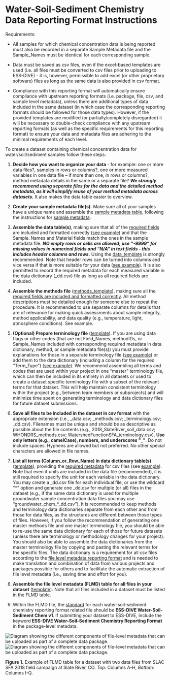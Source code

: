 # Water-Soil-Sediment Chemistry Data Reporting Format Instructions

Requirements:

- All samples for which chemical concentration data is being reported must also be recorded in a separate Sample Metadata file and the Sample_Names must be identical for each corresponding sample. 

- Data must be saved as csv files, even if the excel-based templates are used (i.e. all files must be converted to csv files prior to uploading to ESS-DIVE)  - it is, however, permissible to add excel (or other proprietary software) files as long as the same data is also provided in csv format.

- Compliance with this reporting format will automatically ensure compliance with upstream reporting formats (i.e. package, file, csv, and sample level metadata), unless there are additional types of data included in the same dataset (in which case the corresponding reporting formats should be followed for those data types). However, if the provided templates are modified (or partially/completely disregarded) it will be necessary to double-check compliance with any upstream reporting formats (as well as the specific requirements for this reporting format) to ensure your data and metadata files are adhering to the minimal requirements of each level.

To create a dataset containing chemical concentration data for water/soil/sediment samples follow these steps:

  1. **Decide how you want to organize your data** - for example: one or more data files?, samples in rows or columns?, one or more measured variables in one data file – if more than one, in rows or columns?, method metadata details in the same or a separate file? _**We strongly recommend using seperate files for the data and the detailed method metadata, as it will simplify reuse of your method metadata across datasets.**_ It also makes the data table easier to overview.
    
  2. **Create your sample metadata file(s).** Make sure all of your samples have a unique name and assemble the [sample metadata table](https://github.com/ess-dive-workspace/essdive-sample-id-metadata/blob/master/sampleTemplate.xls), following the instructions for [sample metadata](https://ess-dive.gitbook.io/sample-id-and-metadata/).
    
  3. **Assemble the data table(s)**, making sure that all of the [required fields](term_lists/term_list_dataFile.md) are included and formatted correctly ([see example](examples/Data_req_example.csv)) and that the Sample_Names and Material fields match the ones in the sample metadata file. _**NO empty rows or cells are allowed; use “-9999” for missing values in numerical fields and “N/A” in text fields - this includes header columns and rows.**_ Using the [data_template](templates/Data_opt_template.csv) is strongly recommended. Note that header rows can be turned into columns and vice versa if that is more suitable for your data ([see example](examples/Data_col_row_shift_example.csv)). It is also permitted to record the required metadata for each measured variable in the data dictionary (\_dd.csv) file as long as all required fields are included.
    
  4. **Assemble the methods file** ([methods_template](templates/Methods_opt_template.csv)), making sure all the [required fields are included and formatted correctly](term_lists/term_list_methodFile.md). All method descriptions must be detailed enough for someone else to repeat the procedure. It is recommended to use separate columns for details that are of relevance for making quick assessments about sample integrity, method applicability, and data quality (e.g., temperature, light, atmosphere conditions). See example.
    
  5. **(Optional) Prepare terminology file** ([template](templates/Terms_dd_combo_template.csv)). If you are using data flags or other codes (that are not Field_Names, methodIDs, or Sample_Names included with corresponding required metadata in data dictionary, method, or sample metadata file(s)) you must provide explanations for those in a separate terminology file ([see example](examples/Terms_example.csv)) or add them to the data dictionary (including a column for the required “Term_Type”) ([see example](examples/Terms_dd_combo_example.csv)). We recommend assembling all terms and codes that are used within your project in one “master” terminology file, which can then be included in its entirety in all datasets or used to create a dataset specific terminology file with a subset of the relevant terms for that dataset. This will help maintain consistent terminology within the project (e.g., between team members or subprojects) and will minimize time spent on generating terminology and data dictionary files for future dataset submissions. 
    
  6. **Save all files to be included in the dataset in csv format** with the appropriate extension (i.e., \_data.csv; \_methods.csv; \_terminology.csv; \_dd.csv). Filenames must be unique and should be as descriptive as possible about the file contents (e.g., 2018_SlateRiver_soil_data.csv; WHONDRS_methods.csv; WatershedFunctionSFA_terminology.csv). **Use only letters (e.g., camelCase), numbers, and underscores "\_"**. Do not include spaces. Hyphens are allowed but not preferred. No other special characters are allowed in file names.
    
  7. **List all terms (Column_or_Row_Name) in data dictionary table(s)** ([template](templates/dd_template.csv)), providing the [required metadata](term_lists/term_list_ddFile.md) for csv files (see [example](examples/Terms_dd_combo_example.csv)). Note that even if units are included in the data file (recommended), it is still required to specify the unit for each variable in the data dictionary. You may create a \_dd.csv file for each individual file, or use the wildcard "\*" option and generate one \_dd.csv for multiple (or all) files in the dataset (e.g., if the same data dictionary is used for multiple groundwater sample concentration data files you may use “groundwater_chem_\*\_dd.csv”). It is recommended to keep methods and terminology data dictionaries separate from each other and from those for data files, as the structures are different between those types of files. However, if you follow the recommendation of generating one master methods file and one master terminology file, you should be able to re-use the same data dictionary for each of those for future datasets (unless there are terminology or methodology changes for your project). You should also be able to assemble the data dictionaries from the master terminology file by copying and pasting the relevant terms for the specific files. The data dictionary is a requirement for all csv files according to the [file level metadata reporting format](https://ess-dive.gitbook.io/file-level-metadata-reporting-format/) and is needed to make translation and combination of data from various projects and packages possible for others and to facilitate the automatic extraction of file level metadata (i.e., saving time and effort for you). 
  
  8. **Assemble the file level metadata (FLMD) table for all files in your dataset** ([template](templates/flmd_template.csv)). Note that all files included in a dataset must be listed in the FLMD table.

  9. Within the FLMD file, the [standard](https://github.com/ess-dive-workspace/essdive-file-level-metadata/blob/main/flmd_quick_guide.md#standard) for each water-soil-sediment chemistry reporting format related file should be **ESS-DIVE Water-Soil-Sediment Chem v1**. If submitting your dataset to ESS-DIVE, include the keyword **ESS-DIVE Water-Soil-Sediment Chemistry Reporting Format** in the package-level metadata.
    
![Diagram showing the different components of file-level metadata that can be uploaded as part of a complete data package.](.gitbook/assests/Instructions_Figure_1_Top.png)
![Diagram showing the different components of file-level metadata that can be uploaded as part of a complete data package.](.gitbook/assests/Instructions_Figure_1_Bottom.png)

**Figure 1.** Example of FLMD table for a dataset with two data files from SLAC SFA 2018 field campaign at Slate River, CO. *Top:* Columns A-H, *Bottom:* Columns I-Q.
